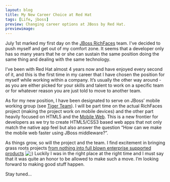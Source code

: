 ```yaml
---
layout: blog
title: My New Career Choice at Red Hat
tags: [Life, jboss]
preview: Changing career options at JBoss by Red Hat.
previewimage:
---
```


<p><p>July 1st marked my first day on the <a href="http://www.jboss.org/richfaces">JBoss RichFaces</a> team. I've decided to push myself and get out of my comfort zone. It seems that a developer only has so many years that he or she can sustain the same position doing the same thing and dealing with the same technology.</p><p>I’ve been with Red Hat almost 4 years now and have enjoyed every second of it, and this is the first time in my career that I have chosen the position for myself while working within a company. It’s usually the other way around - as you are either picked for your skills and talent to work on a specific team or for whatever reason you are just told to move to another team.</p><p>As for my new position, I have been designated to serve on JBoss’ mobile working group (see <a href="http://en.wikipedia.org/wiki/Tiger_team">Tiger Team</a>). I will be part time on the actual RichFaces project (making the project work on mobile devices) and the other part heavily focused on HTML5 and the <a href="http://en.wikipedia.org/wiki/Mobile_Web">Mobile Web</a>. This is a new frontier for developers as we try to create HTML5/CSS3 based web apps that not only match the native app feel but also answer the question “How can we make the mobile web faster using JBoss middleware?”.</p><p>As things grow, so will the project and the team. I find excitement in bringing grass roots projects <a href="http://www.jboss.org/portletbridge">from nothing into full blown enterprise supported products</a> <img src="http://www.jroller.com/images/smileys/wink.gif" class="smiley" alt=";)" title=";)" /> Luckily I was in the right place at the right time and I must say that it was quite an honor to be allowed to make such a move. I’m looking forward to making good stuff happen.</p></p> 

<p>Stay tuned&#8230;</p>
